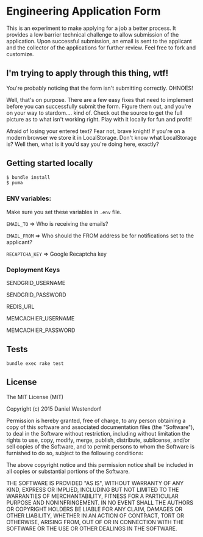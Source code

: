 # Engineering Application Form
This is an experiment to make applying for a job a better process. It provides a low barrier technical challenge to allow submission of the application. Upon successful submission, an email is sent to the applicant and the collector of the applications for further review. Feel free to fork and customize.

## I'm trying to apply through this thing, wtf!
You're probably noticing that the form isn't submitting correctly. OHNOES!

Well, that's on purpose. There are a few easy fixes that need to implement before you can successfully submit the form. Figure them out, and you're on your way to stardom.... kind of. Check out the source to get the full picture as to what isn't working right. Play with it locally for fun and profit!

Afraid of losing your entered text? Fear not, brave knight! If you're on a modern browser we store it in LocalStorage. Don't know what LocalStorage is? Well then, what is it you'd say you're doing here, exactly?

## Getting started locally
```bash
$ bundle install
$ puma
```

### ENV variables:
Make sure you set these variables in ```.env``` file.

`EMAIL_TO` => Who is receiving the emails?

`EMAIL_FROM` => Who should the FROM address be for notifications set to the applicant?

`RECAPTCHA_KEY` => Google Recaptcha key


### Deployment Keys
SENDGRID_USERNAME

SENDGRID_PASSWORD

REDIS_URL

MEMCACHIER_USERNAME

MEMCACHIER_PASSWORD

## Tests
`bundle exec rake test`

## License
The MIT License (MIT)

Copyright (c) 2015 Daniel Westendorf

Permission is hereby granted, free of charge, to any person obtaining a copy
of this software and associated documentation files (the "Software"), to deal
in the Software without restriction, including without limitation the rights
to use, copy, modify, merge, publish, distribute, sublicense, and/or sell
copies of the Software, and to permit persons to whom the Software is
furnished to do so, subject to the following conditions:

The above copyright notice and this permission notice shall be included in
all copies or substantial portions of the Software.

THE SOFTWARE IS PROVIDED "AS IS", WITHOUT WARRANTY OF ANY KIND, EXPRESS OR
IMPLIED, INCLUDING BUT NOT LIMITED TO THE WARRANTIES OF MERCHANTABILITY,
FITNESS FOR A PARTICULAR PURPOSE AND NONINFRINGEMENT. IN NO EVENT SHALL THE
AUTHORS OR COPYRIGHT HOLDERS BE LIABLE FOR ANY CLAIM, DAMAGES OR OTHER
LIABILITY, WHETHER IN AN ACTION OF CONTRACT, TORT OR OTHERWISE, ARISING FROM,
OUT OF OR IN CONNECTION WITH THE SOFTWARE OR THE USE OR OTHER DEALINGS IN
THE SOFTWARE.